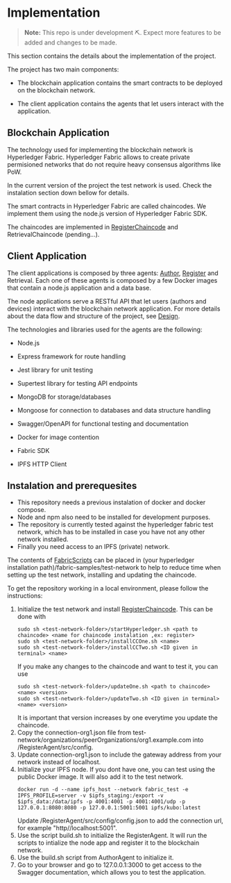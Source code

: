 # Implementation
> **Note:** This repo is under development ⛏. Expect more features to be added and changes to be made.

This section contains the details about the implementation of the project.

The project has two main components:

- The blockchain application contains the smart contracts to be deployed on the blockchain network.

- The client application contains the agents that let users interact with the application.

## Blockchain Application

The technology used for implementing the blockchain network is Hyperledger Fabric. Hyperledger Fabric allows to create private permisioned networks
that do not require heavy consensus algorithms like PoW. 

In the current version of the project the test network is used. Check the instalation section down bellow for details.

The smart contracts in Hyperledger Fabric are called chaincodes. We implement them using the node.js version of Hyperledger Fabric SDK.

The chaincodes are implemented in [RegisterChaincode](./RegisterChaincode) and RetrievalChaincode (pending...).

## Client Application

The client applications is composed by three agents: [Author](./AuthorAgent), [Register](./RegisterAgent) and Retrieval. Each one of these agents is composed by a few Docker images that contain a 
node.js application and a data base. 

The node applications serve a RESTful API that let users (authors and devices) interact with the blockchain network application. For more details about the data flow
and structure of the project, see [Design](../Design).

The technologies and libraries used for the agents are the following:

- Node.js

- Express framework for route handling

- Jest library for unit testing

- Supertest library for testing API endpoints

- MongoDB for storage/databases

- Mongoose for connection to databases and data structure handling

- Swagger/OpenAPI for functional testing and documentation

- Docker for image contention

- Fabric SDK

- IPFS HTTP Client


## Instalation and prerequesites

- This repository needs a previous instalation of docker and docker compose. 
- Node and npm also need to be installed for development purposes. 
- The repository is currently tested against the hyperledger fabric test network, which has to be installed in case you have not any other network installed. 
- Finally you need access to an IPFS (private) network.

The contents of [FabricScripts](./fabricScripts/) can be placed in (your hyperledger installation path)/fabric-samples/test-network to help to reduce time when setting up the test network, installing and updating the chaincode.

To get the repository working in a local environment, please follow the instructions:

1. Initialize the test network and install [RegisterChaincode](./RegisterChaincode/). This can be done with 
    ```
    sudo sh <test-network-folder>/startHyperledger.sh <path to chaincode> <name for chaincode instalation ,ex: register>
    sudo sh <test-network-folder>/installCCOne.sh <name>
    sudo sh <test-network-folder>/installCCTwo.sh <ID given in terminal> <name>
    ```
    If you make any changes to the chaincode and want to test it, you can use
    ```
    sudo sh <test-network-folder>/updateOne.sh <path to chaincode> <name> <version> 
    sudo sh <test-network-folder>/updateTwo.sh <ID given in terminal> <name> <version> 
    ```
    It is important that version increases by one everytime you update the chaincode.
2. Copy the connection-org1.json file from test-network/organizations/peerOrganizations/org1.example.com into /RegisterAgent/src/config.
3. Update connection-org1.json to include the gateway address from your network instead of localhost.
4. Initialize your IPFS node. If you dont have one, you can test using the public Docker image. It will also add it to the test network.
    ```
    docker run -d --name ipfs_host --network fabric_test -e IPFS_PROFILE=server -v $ipfs_staging:/export -v $ipfs_data:/data/ipfs -p 4001:4001 -p 4001:4001/udp -p 127.0.0.1:8080:8080 -p 127.0.0.1:5001:5001 ipfs/kubo:latest
    ```
    Update /RegisterAgent/src/config/config.json to add the connection url, for example "http//localhost:5001".
5. Use the script build.sh to initialize the RegisterAgent. It will run the scripts to intialize the node app and register it to the blockchain network.
6. Use the build.sh script from AuthorAgent to initialize it.
7. Go to your browser and go to 127.0.0.1:3000 to get access to the Swagger documentation, which allows you to test the application.